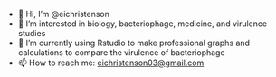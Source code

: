 - 👋 Hi, I’m @eichristenson
- 👀 I’m interested in biology, bacteriophage, medicine, and virulence studies
- 🌱 I’m currently using Rstudio to make professional graphs and calculations to compare the virulence of bacteriophage
- 📫 How to reach me: eichristenson03@gmail.com

<!---
eichristenson/eichristenson is a ✨ special ✨ repository because its `README.md` (this file) appears on your GitHub profile.
You can click the Preview link to take a look at your changes.
--->
